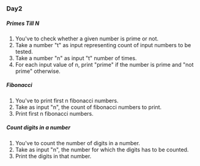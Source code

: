 ### Day2
##### Primes Till N
1. You've to check whether a given number is prime or not.
2. Take a number "t" as input representing count of input numbers to be tested.
3. Take a number "n" as input "t" number of times.
4. For each input value of n, print "prime" if the number is prime and "not prime" otherwise.
##### Fibonacci
1. You've to print first n fibonacci numbers.
2. Take as input "n", the count of fibonacci numbers to print.
3. Print first n fibonacci numbers.
##### Count digits in a number
1. You've to count the number of digits in a number.
2. Take as input "n", the number for which the digits has to be counted.
3. Print the digits in that number.
